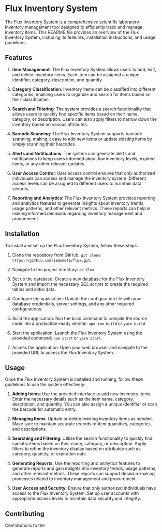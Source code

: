 # Flux Inventory System

The Flux Inventory System is a comprehensive scientific laboratory inventory management tool designed to efficiently track and manage inventory items. This README file provides an overview of the Flux Inventory System, including its features, installation instructions, and usage guidelines.

## Features

1. **Item Management**: The Flux Inventory System allows users to add, edit, and delete inventory items. Each item can be assigned a unique identifier, category, description, and quantity.

2. **Category Classification**: Inventory items can be classified into different categories, enabling users to organize and search for items based on their classification.

3. **Search and Filtering**: The system provides a search functionality that allows users to quickly find specific items based on their name, category, or description. Users can also apply filters to narrow down the inventory based on various attributes.

4. **Barcode Scanning**: The Flux Inventory System supports barcode scanning, making it easy to add new items or update existing items by simply scanning their barcodes.

5. **Alerts and Notifications**: The system can generate alerts and notifications to keep users informed about low inventory levels, expired items, or any other relevant updates.

6. **User Access Control**: User access control ensures that only authorized individuals can access and manage the inventory system. Different access levels can be assigned to different users to maintain data security.

7. **Reporting and Analytics**: The Flux Inventory System provides reporting and analytics features to generate insights about inventory trends, usage patterns, and other relevant metrics. These reports can help in making informed decisions regarding inventory management and procurement.

## Installation

To install and set up the Flux Inventory System, follow these steps:

1. Clone the repository from GitHub: `git clone https://github.com/iamamofa/flux.git`.

2. Navigate to the project directory: `cd flux`.


4. Set up the database: Create a new database for the Flux Inventory System and import the necessary SQL scripts to create the required tables and initial data.

5. Configure the application: Update the configuration file with your database credentials, server settings, and any other required configurations.

6. Build the application: Run the build command to compile the source code into a production-ready version: `npm run build` or `yarn build`.

7. Start the application: Launch the Flux Inventory System using the provided command: `npm start` or `yarn start`.

8. Access the application: Open your web browser and navigate to the provided URL to access the Flux Inventory System.

## Usage

Once the Flux Inventory System is installed and running, follow these guidelines to use the system effectively:

1. **Adding Items**: Use the provided interface to add new inventory items. Enter the necessary details such as the item name, category, description, and quantity. You can also assign a unique identifier or scan the barcode for automatic entry.

2. **Managing Items**: Update or delete existing inventory items as needed. Make sure to maintain accurate records of item quantities, categories, and descriptions.

3. **Searching and Filtering**: Utilize the search functionality to quickly find specific items based on their name, category, or description. Apply filters to refine the inventory display based on attributes such as category, quantity, or expiration date.

4. **Generating Reports**: Use the reporting and analytics features to generate reports and gain insights into inventory trends, usage patterns, and other relevant metrics. These reports can support decision-making processes related to inventory management and procurement.

5. **User Access and Security**: Ensure that only authorized individuals have access to the Flux Inventory System. Set up user accounts with appropriate access levels to maintain data security and integrity.

## Contributing

Contributions to the